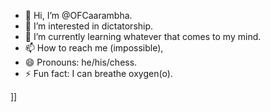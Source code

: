- 👋 Hi, I’m @OFCaarambha.
- 👀 I’m interested in dictatorship.
- 🌱 I’m currently learning whatever that comes to my mind.
- 📫 How to reach me (impossible),
- 😄 Pronouns: he/his/chess.
- ⚡ Fun fact: I can breathe oxygen(o).

<!---
i don't have any great talent
--->
]]
